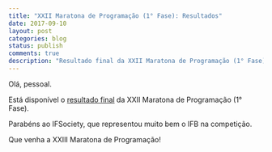 ```yaml
---
title: "XXII Maratona de Programação (1° Fase): Resultados"
date: 2017-09-10
layout: post
categories: blog
status: publish
comments: true
description: "Resultado final da XXII Maratona de Programação (1° Fase)"
---
```



Olá, pessoal.

Está disponível o [resultado final]({{site.url}}/competicoes-anteriores/#xxii-mdp) da XXII Maratona de Programação (1° Fase).

Parabéns ao IFSociety, que representou muito bem o IFB na competição.

Que venha a XXIII Maratona de Programação!

